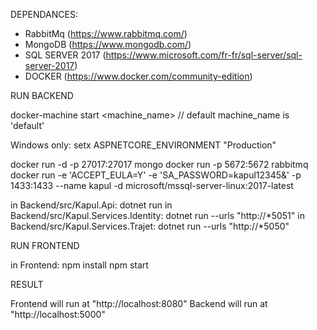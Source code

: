 DEPENDANCES:

- RabbitMq (https://www.rabbitmq.com/)
- MongoDB (https://www.mongodb.com/)
- SQL SERVER 2017 (https://www.microsoft.com/fr-fr/sql-server/sql-server-2017)
- DOCKER (https://www.docker.com/community-edition)

RUN BACKEND

docker-machine start <machine_name>      // default machine_name is 'default'

Windows only: setx ASPNETCORE_ENVIRONMENT "Production"

docker run -d -p 27017:27017 mongo
docker run -p 5672:5672 rabbitmq
docker run -e 'ACCEPT_EULA=Y' -e 'SA_PASSWORD=kapul12345&' -p 1433:1433 --name kapul -d microsoft/mssql-server-linux:2017-latest

in Backend/src/Kapul.Api: dotnet run
in Backend/src/Kapul.Services.Identity: dotnet run --urls "http://*5051"
in Backend/src/Kapul.Services.Trajet: dotnet run --urls "http://*5050"

RUN FRONTEND

in Frontend:
	npm install
	npm start

RESULT

Frontend will run at "http://localhost:8080"
Backend will run at "http://localhost:5000"
